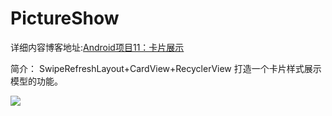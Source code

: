 # PictureShow

详细内容博客地址:[Android项目11：卡片展示](http://www.fanandjiu.com/article/ffa1080d.html)

简介：
SwipeRefreshLayout+CardView+RecyclerView 打造一个卡片样式展示模型的功能。



![](https://android-1300729795.cos.ap-chengdu.myqcloud.com/project/PictureShow/picture_show.gif)



